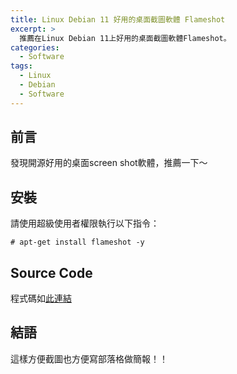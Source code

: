 ```yaml
---
title: Linux Debian 11 好用的桌面截圖軟體 Flameshot
excerpt: >
  推薦在Linux Debian 11上好用的桌面截圖軟體Flameshot。
categories:
  - Software
tags:
  - Linux
  - Debian
  - Software
---
```

## 前言
發現開源好用的桌面screen shot軟體，推薦一下～
## 安裝
請使用超級使用者權限執行以下指令：
```
# apt-get install flameshot -y
```
## Source Code
程式碼如[此連結](https://github.com/flameshot-org/flameshot)
## 結語
這樣方便截圖也方便寫部落格做簡報！！